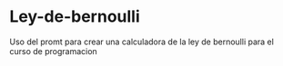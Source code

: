 # Ley-de-bernoulli
Uso del promt para crear una calculadora de la ley de bernoulli para el curso de programacion 
